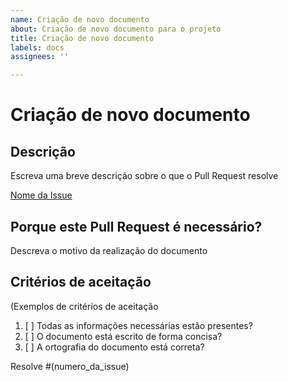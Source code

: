 ```yaml
---
name: Criação de novo documento
about: Criação de novo documento para o projeto
title: Criação de novo documento
labels: docs
assignees: ''

---
```


# Criação de novo documento

## Descrição 
Escreva uma breve descrição sobre o que o Pull Request resolve

[Nome da Issue](link_da_issue)

## Porque este Pull Request é necessário?
Descreva o motivo da realização do documento

## Critérios de aceitação
(Exemplos de critérios de aceitação

1. [ ] Todas as informações necessárias estão presentes?
2. [ ] O documento está escrito de forma concisa?
3. [ ] A ortografia do documento está correta?

Resolve #(numero_da_issue) 
